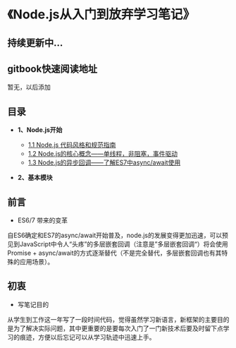 # 《Node.js从入门到放弃学习笔记》

## 持续更新中...

## gitbook快速阅读地址
暂无，以后添加

## 目录
* **1、Node.js开始**
    * [1.1 Node.js 代码风格和规范指南](https://github.com/jawil/Node.js/issues/1)
    * [1.2 Node.js的核心概念——单线程，非阻塞，事件驱动](https://github.com/jawil/Node.js/issues/2)
    * [1.3 Node.js的异步回调——了解ES7中async/await使用](https://github.com/ChenShenhai/koa2-note/blob/master/note/start/async.md)
  
* **2、基本模块**
    


## 前言
- ES6/7 带来的变革

自ES6确定和ES7的async/await开始普及，node.js的发展变得更加迅速，可以预见到JavaScript中令人“头疼”的多层嵌套回调（注意是”多层嵌套回调“）将会使用Promise + async/await的方式逐渐替代（不是完全替代，多层嵌套回调也有其特殊的应用场景）。

## 初衷

- 写笔记目的

从学生到工作这一年写了一段时间代码，觉得虽然学习新语言，新框架的主要目的是为了解决实际问题，其中更重要的是要每次入门了一门新技术后要及时留下点学习的痕迹，方便以后忘记可以从学习轨迹中迅速上手。

